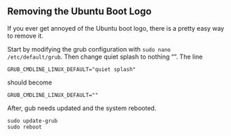 ## Removing the Ubuntu Boot Logo

If you ever get annoyed of the Ubuntu boot logo, there is a pretty easy way to remove it. 

Start by modifying the grub configuration with ```sudo nano /etc/default/grub```. Then change quiet splash to nothing “”. The line
```
GRUB_CMDLINE_LINUX_DEFAULT="quiet splash"
```
should become
```
GRUB_CMDLINE_LINUX_DEFAULT=""
```
After, gub needs updated and the system rebooted.
```
sudo update-grub
sudo reboot
```
